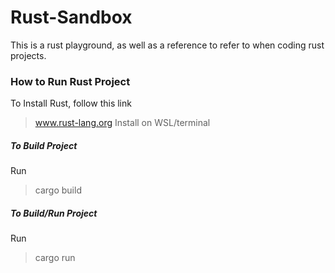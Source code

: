 
# Rust-Sandbox

This is a rust playground, as well as a reference to refer to when coding rust projects.

### How to Run Rust Project

 To Install Rust, follow this link
 > www.rust-lang.org
 Install on WSL/terminal

##### To Build Project

Run
> cargo build

##### To Build/Run Project

Run
> cargo run
